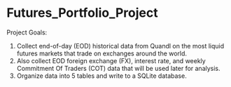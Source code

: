 # Futures_Portfolio_Project
Project Goals:
1. Collect end-of-day (EOD) historical data from Quandl on the most liquid futures markets that trade on exchanges around the world.
2. Also collect EOD foreign exchange (FX), interest rate, and weekly Commitment Of Traders (COT) data that will be used later for analysis.
3. Organize data into 5 tables and write to a SQLite database.

